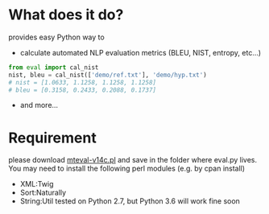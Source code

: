 # What does it do?
provides easy Python way to
* calculate automated NLP evaluation metrics (BLEU, NIST, entropy, etc...)
```python
from eval import cal_nist
nist, bleu = cal_nist(['demo/ref.txt'], 'demo/hyp.txt')
# nist = [1.0633, 1.1258, 1.1258, 1.1258]
# bleu = [0.3158, 0.2433, 0.2088, 0.1737]
```
* and more...

# Requirement
please download [mteval-v14c.pl](ftp://jaguar.ncsl.nist.gov/mt/resources/mteval-v14c.pl) and save in the folder where eval.py lives. You may need to install the following perl modules (e.g. by cpan install)
* XML:Twig
* Sort:Naturally
* String:Util 
tested on Python 2.7, but Python 3.6 will work fine soon
